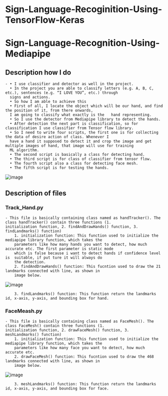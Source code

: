 # Sign-Language-Recoginition-Using-TensorFlow-Keras

# Sign-Language-Recognition-Using-Mediapipe


## Description how I do
	- •	I use classifier and detector as well in the project.
	  •	In the project you are able to classify letters (e.g. A, B, C, etc.), sentences (e.g. “I LOVE YOU”, etc.) through 
	  signs and actions.
	  •	So how I am able to achieve this
	  •	First of all, I locate the object which will be our hand, and find the position of it, from there onwards,
	  I am going to classify what exactly is the   hand representing.
	  •	So I use the detector from Mediapipe library to detect the hands. 
	  •	After detection the next part is classification, so for classification I use classifier from Tensor flow library. 
	  •	So I need to write four scripts, the first one is for collecting the data of desire action of class. Whenever I 
	  have a hand it supposed to detect it and crop the image and get multiple images of hand, that image will use for training
	  ML algorithm. 
	  •	The second script is basically a class for detecting hand.
	  •	The third script is for class of classifier from tensor flow.
	  •	The fourth script also a class for detecting face mesh.
	  •	The fifth script is for testing the hands.

![image](https://user-images.githubusercontent.com/109298390/179020669-34df28af-e317-418c-8726-11581b321768.png)

## Description of files

### Track_Hand.py
	
	- This file is basically containing class named as handTracker(). The class handTracker() contain three functions (1. 
	initialization function, 2. findAndDrawHands() function, 3. findLandmarks() function)
		1. initialization function: This function used to initialize the mediapipe library function, which takes the 
		parameters like how many hands you want to detect, how much accurate etc. The first parameter is static mode 
		which is false because i want to detect hands if confidence level is  suitable, if put ture it will always do 
		the detection. 
		2. findAndDrawHands() function: This fucntion used to draw the 21 landmarks connected with line, as shown in 
		image below.
	
![image](https://user-images.githubusercontent.com/109298390/179025242-11785c82-15e1-48ad-8f26-dbc2b079ea4d.png)
		
		3. findLandmarks() function: This function return the landmarks id, x-axis, y-axis, and bounding box for hand.

### FaceMeash.py

	- This file is basically containing class named as FaceMesh(). The class FaceMesh() contain three functions (1. 
	initialization function, 2. drawFaceMesh() function, 3. meshLandmarks() function)
		1. initialization function: This function used to initialize the mediapipe library function, which takes the 
		parameters like how many face you want to detect, how much accurate etc. 
		2. drawFaceMesh() function: This fucntion used to draw the 468 landmarks connected with line, as shown in 
		image below.
		
![image](https://user-images.githubusercontent.com/109298390/179029128-f165bcdf-a68f-41d0-b6f2-57119ce62a38.png)

		3. meshLandmarks() function: This function return the landmarks id, x-axis, y-axis, and bounding box for face.
	
